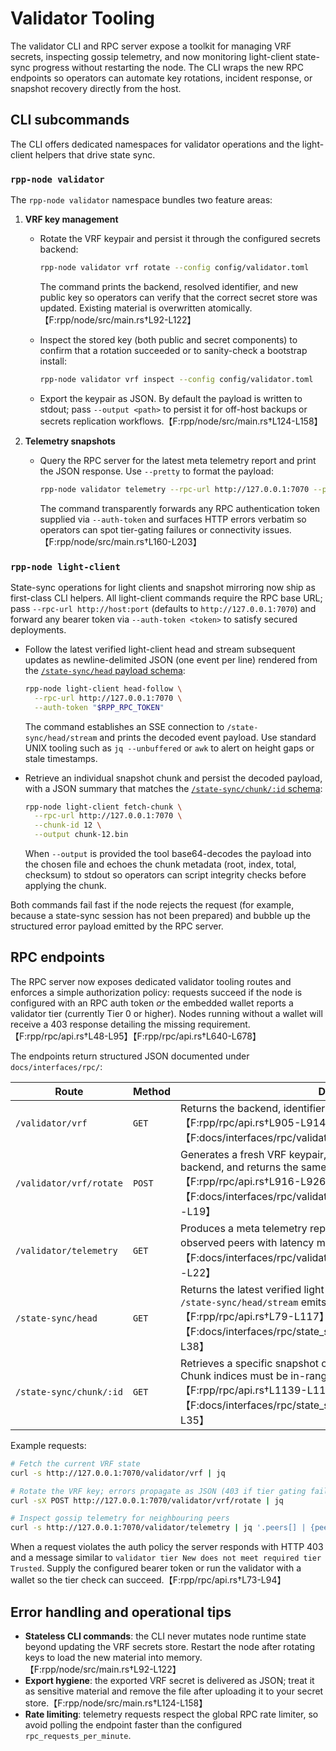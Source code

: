 # Validator Tooling

The validator CLI and RPC server expose a toolkit for managing VRF secrets,
inspecting gossip telemetry, and now monitoring light-client state-sync
progress without restarting the node. The CLI wraps the new RPC endpoints so
operators can automate key rotations, incident response, or snapshot recovery
directly from the host.

## CLI subcommands

The CLI offers dedicated namespaces for validator operations and the
light-client helpers that drive state sync.

### `rpp-node validator`

The `rpp-node validator` namespace bundles two feature areas:

1. **VRF key management**
   * Rotate the VRF keypair and persist it through the configured secrets
     backend:

     ```sh
     rpp-node validator vrf rotate --config config/validator.toml
     ```

     The command prints the backend, resolved identifier, and new public key so
     operators can verify that the correct secret store was updated. Existing
     material is overwritten atomically.【F:rpp/node/src/main.rs†L92-L122】

   * Inspect the stored key (both public and secret components) to confirm that
     a rotation succeeded or to sanity-check a bootstrap install:

     ```sh
     rpp-node validator vrf inspect --config config/validator.toml
     ```

   * Export the keypair as JSON. By default the payload is written to stdout;
     pass `--output <path>` to persist it for off-host backups or secrets
     replication workflows.【F:rpp/node/src/main.rs†L124-L158】

2. **Telemetry snapshots**
   * Query the RPC server for the latest meta telemetry report and print the
     JSON response. Use `--pretty` to format the payload:

     ```sh
     rpp-node validator telemetry --rpc-url http://127.0.0.1:7070 --pretty
     ```

     The command transparently forwards any RPC authentication token supplied
     via `--auth-token` and surfaces HTTP errors verbatim so operators can spot
     tier-gating failures or connectivity issues.【F:rpp/node/src/main.rs†L160-L203】

### `rpp-node light-client`

State-sync operations for light clients and snapshot mirroring now ship as
first-class CLI helpers. All light-client commands require the RPC base URL;
pass `--rpc-url http://host:port` (defaults to `http://127.0.0.1:7070`) and
forward any bearer token via `--auth-token <token>` to satisfy secured
deployments.

* Follow the latest verified light-client head and stream subsequent updates as
  newline-delimited JSON (one event per line) rendered from the
  [`/state-sync/head` payload schema](./interfaces/rpc/state_sync_head_response.jsonschema):

  ```sh
  rpp-node light-client head-follow \
    --rpc-url http://127.0.0.1:7070 \
    --auth-token "$RPP_RPC_TOKEN"
  ```

  The command establishes an SSE connection to `/state-sync/head/stream` and
  prints the decoded event payload. Use standard UNIX tooling such as
  `jq --unbuffered` or `awk` to alert on height gaps or stale timestamps.

* Retrieve an individual snapshot chunk and persist the decoded payload, with a
  JSON summary that matches the
  [`/state-sync/chunk/:id` schema](./interfaces/rpc/state_sync_chunk_response.jsonschema):

  ```sh
  rpp-node light-client fetch-chunk \
    --rpc-url http://127.0.0.1:7070 \
    --chunk-id 12 \
    --output chunk-12.bin
  ```

  When `--output` is provided the tool base64-decodes the payload into the
  chosen file and echoes the chunk metadata (root, index, total, checksum) to
  stdout so operators can script integrity checks before applying the chunk.

Both commands fail fast if the node rejects the request (for example, because a
state-sync session has not been prepared) and bubble up the structured error
payload emitted by the RPC server.

## RPC endpoints

The RPC server now exposes dedicated validator tooling routes and enforces a
simple authorization policy: requests succeed if the node is configured with an
RPC auth token _or_ the embedded wallet reports a validator tier (currently
Tier 0 or higher). Nodes running without a wallet will receive a 403 response
detailing the missing requirement.【F:rpp/rpc/api.rs†L48-L95】【F:rpp/rpc/api.rs†L640-L678】

The endpoints return structured JSON documented under `docs/interfaces/rpc/`:

| Route | Method | Description |
| ----- | ------ | ----------- |
| `/validator/vrf` | `GET` | Returns the backend, identifier, and public key if one is present.【F:rpp/rpc/api.rs†L905-L914】【F:docs/interfaces/rpc/validator_vrf_response.jsonschema†L1-L19】 |
| `/validator/vrf/rotate` | `POST` | Generates a fresh VRF keypair, stores it via the configured secrets backend, and returns the same payload as the `GET` endpoint.【F:rpp/rpc/api.rs†L916-L926】【F:docs/interfaces/rpc/validator_vrf_rotate_response.jsonschema†L1-L19】 |
| `/validator/telemetry` | `GET` | Produces a meta telemetry report (local peer ID, peer count, and the observed peers with latency metrics).【F:rpp/rpc/api.rs†L900-L904】【F:docs/interfaces/rpc/validator_telemetry_response.jsonschema†L1-L22】 |
| `/state-sync/head` | `GET` | Returns the latest verified light-client head. The streaming variant at `/state-sync/head/stream` emits the same payload as SSE events.【F:rpp/rpc/api.rs†L79-L117】【F:docs/interfaces/rpc/state_sync_head_response.jsonschema†L1-L38】 |
| `/state-sync/chunk/:id` | `GET` | Retrieves a specific snapshot chunk for the active state-sync session. Chunk indices must be in-range for the advertised session metadata.【F:rpp/rpc/api.rs†L1139-L1180】【F:docs/interfaces/rpc/state_sync_chunk_response.jsonschema†L1-L35】 |

Example requests:

```sh
# Fetch the current VRF state
curl -s http://127.0.0.1:7070/validator/vrf | jq

# Rotate the VRF key; errors propagate as JSON (403 if tier gating fails)
curl -sX POST http://127.0.0.1:7070/validator/vrf/rotate | jq

# Inspect gossip telemetry for neighbouring peers
curl -s http://127.0.0.1:7070/validator/telemetry | jq '.peers[] | {peer, latency_ms}'
```

When a request violates the auth policy the server responds with HTTP 403 and a
message similar to `validator tier New does not meet required tier Trusted`.
Supply the configured bearer token or run the validator with a wallet so the
tier check can succeed.【F:rpp/rpc/api.rs†L73-L94】

## Error handling and operational tips

* **Stateless CLI commands**: the CLI never mutates node runtime state beyond
  updating the VRF secrets store. Restart the node after rotating keys to load
  the new material into memory.【F:rpp/node/src/main.rs†L92-L122】
* **Export hygiene**: the exported VRF secret is delivered as JSON; treat it as
  sensitive material and remove the file after uploading it to your secret
  store.【F:rpp/node/src/main.rs†L124-L158】
* **Rate limiting**: telemetry requests respect the global RPC rate limiter, so
  avoid polling the endpoint faster than the configured `rpc_requests_per_minute`.
